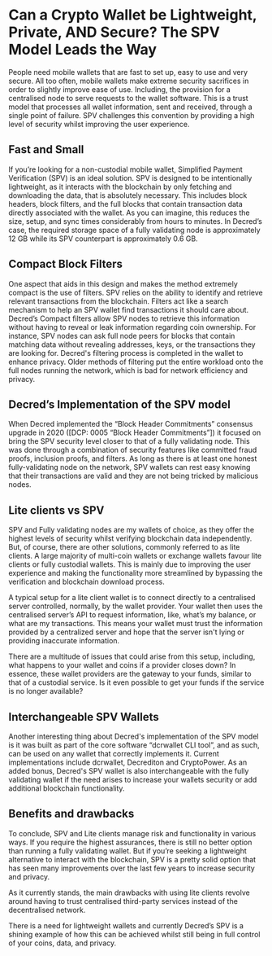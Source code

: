 # Can a Crypto Wallet be Lightweight, Private, AND Secure? The SPV Model Leads the Way

People need mobile wallets that are fast to set up, easy to use and very secure. All too often, mobile wallets make extreme security sacrifices in order to slightly improve ease of use. Including, the provision for a centralised node to serve requests to the wallet software. This is a trust model that processes all wallet information, sent and received, through a single point of failure. SPV challenges this convention by providing a high level of security whilst improving the user experience. 

## Fast and Small
If you’re looking for a non-custodial mobile wallet, Simplified Payment Verification (SPV) is an ideal solution.  SPV is designed to be intentionally lightweight, as it interacts with the blockchain by only fetching and downloading the data, that is absolutely necessary. This includes block headers, block filters, and the full blocks that contain transaction data directly associated with the wallet. As you can imagine, this reduces the size, setup, and sync times considerably from hours to minutes. In Decred’s case, the required storage space of a fully validating node is approximately 12 GB while its SPV counterpart is approximately 0.6 GB.

## Compact Block Filters
One aspect that aids in this design and makes the method extremely compact is the use of filters. SPV relies on the ability to identify and retrieve relevant transactions from the blockchain. Filters act like a search mechanism to help an SPV wallet find transactions it should care about. Decred’s Compact filters allow SPV nodes to retrieve this information without having to reveal or leak information regarding coin ownership. For instance, SPV nodes can ask full node peers for blocks that contain matching data without revealing addresses, keys, or the transactions they are looking for. Decred's filtering process is completed in the wallet to enhance privacy. Older methods of filtering put the entire workload onto the full nodes running the network, which is bad for network efficiency and privacy.

## Decred’s Implementation of the SPV model
When Decred implemented the “Block Header Commitments” consensus upgrade in 2020 ([DCP: 0005 “Block Header Commitments”]) it focused on bring the SPV security level closer to that of a fully validating node. This was done through a combination of security features like committed fraud proofs, inclusion proofs, and filters. As long as there is at least one honest fully-validating node on the network, SPV wallets can rest easy knowing that their transactions are valid and they are not being tricked by malicious nodes. 

## Lite clients vs SPV
SPV and Fully validating nodes are my wallets of choice, as they offer the highest levels of security whilst verifying blockchain data independently. But, of course, there are other solutions, commonly referred to as lite clients. A large majority of multi-coin wallets or exchange wallets favour lite clients or fully custodial wallets. This is mainly due to improving the user experience and making the functionality more streamlined by bypassing the verification and blockchain download process.

A typical setup for a lite client wallet is to connect directly to a centralised server controlled, normally, by the wallet provider. Your wallet then uses the centralised server’s API to request information, like, what’s my balance, or what are my transactions. This means your wallet must trust the information provided by a centralized server and hope that the server isn't lying or providing inaccurate information.

There are a multitude of issues that could arise from this setup, including, what happens to your wallet and coins if a provider closes down? In essence, these wallet providers are the gateway to your funds, similar to that of a custodial service. Is it even possible to get your funds if the service is no longer available?

## Interchangeable SPV Wallets
Another interesting thing about Decred's implementation of the SPV model is it was built as part of the core software “dcrwallet CLI tool”, and as such, can be used on any wallet that correctly implements it. Current implementations include dcrwallet, Decrediton and CryptoPower. As an added bonus, Decred's SPV wallet is also interchangeable with the fully validating wallet if the need arises to increase your wallets security or add additional blockchain functionality.

## Benefits and drawbacks
To conclude, SPV and Lite clients manage risk and functionality in various ways. If you require the highest assurances, there is still no better option than running a fully validating wallet. But if you’re seeking a lightweight alternative to interact with the blockchain, SPV is a pretty solid option that has seen many improvements over the last few years to increase security and privacy. 

As it currently stands, the main drawbacks with using lite clients revolve around having to trust centralised third-party services instead of the decentralised network.

There is a need for lightweight wallets and currently Decred’s SPV is a shining example of how this can be achieved whilst still being in full control of your coins, data, and privacy.
